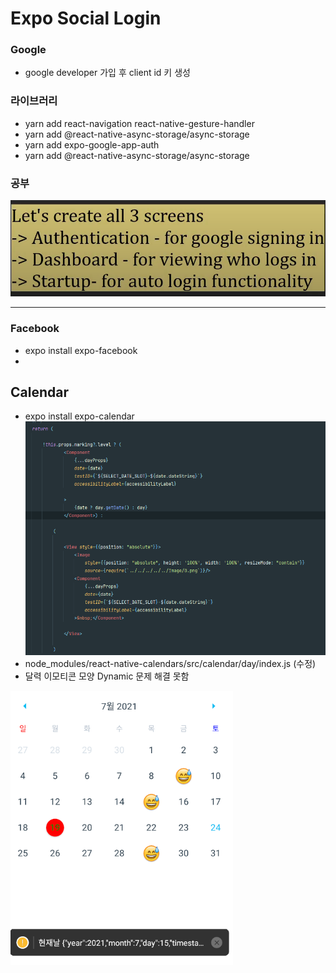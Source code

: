 # Expo Social Login

### Google
- google developer 가입 후 client id 키 생성 
### 라이브러리

- yarn add react-navigation react-native-gesture-handler
- yarn add @react-native-async-storage/async-storage
- yarn add expo-google-app-auth
- yarn add @react-native-async-storage/async-storage


### 공부

![img.png](img.png)

<hr/>

### Facebook 
- expo install expo-facebook
- 

## Calendar
- expo install expo-calendar
![img_1.png](img_1.png)
- node_modules/react-native-calendars/src/calendar/day/index.js (수정)
- 달력 이모티콘 모양 Dynamic 문제 해결 못함

![img_4.png](img_4.png)


[comment]: <> (- authentication for google signing in &#40;구글 로그인 인증&#41;)

[comment]: <> (- Dashboard for viewing who logs in )

[comment]: <> (- Startup-for auto login functionality 시작-자동로그인 기능)

